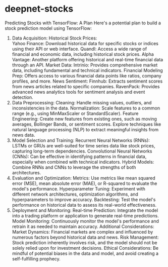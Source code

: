 # deepnet-stocks
Predicting Stocks with TensorFlow: A Plan
Here's a potential plan to build a stock prediction model using TensorFlow:
1. Data Acquisition:
  Historical Stock Prices:  
    Yahoo Finance: Download historical data for specific stocks or indices using their API or web interface.
    Quandl: Access a wide range of financial and economic data, including historical stock prices.
    Alpha Vantage: Another platform offering historical and real-time financial data through an API.
  Market Data:
    Intrinio: Provides comprehensive market data, including fundamental and technical indicators.
    Financial Modeling Prep: Offers access to various financial data points like ratios, company profiles, and more.
  News Sentiment:
    Finnhub: Extracts sentiment scores from news articles related to specific companies.
    RavenPack: Provides advanced news analytics tools for sentiment analysis and event detection.
2. Data Preprocessing:
  Cleaning: Handle missing values, outliers, and inconsistencies in the data.
  Normalization: Scale features to a common range (e.g., using MinMaxScaler or StandardScaler).
  Feature Engineering:
    Create new features from existing ones, such as moving averages, Bollinger Bands, or sentiment scores.
    Explore techniques like natural language processing (NLP) to extract meaningful insights from news data.
3. Model Selection and Training:
  Recurrent Neural Networks (RNNs): LSTMs or GRUs are well-suited for time series data like stock prices, capturing long-term dependencies.
  Convolutional Neural Networks (CNNs): Can be effective in identifying patterns in financial data, especially when combined with technical indicators.
  Hybrid Models: Combine RNNs and CNNs to leverage the strengths of both architectures.
4. Evaluation and Optimization:
  Metrics: Use metrics like mean squared error (MSE), mean absolute error (MAE), or R-squared to evaluate the model's performance.
  Hyperparameter Tuning: Experiment with different network architectures, optimization algorithms, and hyperparameters to improve accuracy.
  Backtesting: Test the model's performance on historical data to assess its real-world effectiveness.
5. Deployment and Monitoring:
  Real-time Prediction: Integrate the model into a trading platform or application to generate real-time predictions.
  Model Monitoring: Continuously monitor the model's performance and retrain it as needed to maintain accuracy.
  Additional Considerations:
    Market Dynamics: Financial markets are complex and influenced by numerous factors beyond historical data and news.
    Risk Management: Stock prediction inherently involves risk, and the model should not be solely relied upon for investment decisions.
    Ethical Considerations: Be mindful of potential biases in the data and model, and avoid creating a self-fulfilling prophecy.
